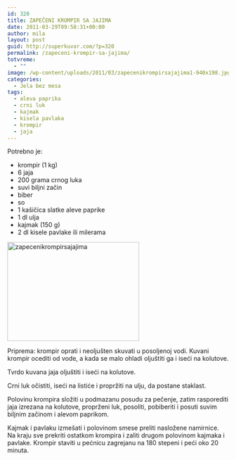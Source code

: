 ```yaml
---
id: 320
title: ZAPEČENI KROMPIR SA JAJIMA
date: 2011-03-29T09:58:31+00:00
author: mila
layout: post
guid: http://superkuvar.com/?p=320
permalink: /zapeceni-krompir-sa-jajima/
totvreme:
  - ""
image: /wp-content/uploads/2011/03/zapecenikrompirsajajima1-940x198.jpg
categories:
  - Jela bez mesa
tags:
  - aleva paprika
  - crni luk
  - kajmak
  - kisela pavlaka
  - krompir
  - jaja
---
```

Potrebno je:

  * krompir (1 kg)
  * 6 jaja
  * 200 grama crnog luka
  * suvi biljni začin
  * biber
  * so
  * 1 kašičica slatke aleve paprike
  * 1 dl ulja
  * kajmak (150 g)
  * 2 dl kisele pavlake ili milerama

[<img class="alignnone size-medium wp-image-8904" src="//superkuvar.com/wp-content/uploads/2011/03/zapecenikrompirsajajima1-300x225.jpg" alt="zapecenikrompirsajajima" width="300" height="225" />](//superkuvar.com/wp-content/uploads/2011/03/zapecenikrompirsajajima1.jpg)

Priprema: krompir oprati i neoljušten skuvati u posoljenoj vodi. Kuvani krompir ocediti od vode, a kada se malo ohladi oljuštiti ga i iseći na kolutove.

Tvrdo kuvana jaja oljuštiti i iseći na kolutove.

Crni luk očistiti, iseći na listiće i propržiti na ulju, da postane staklast.

Polovinu krompira složiti u podmazanu posudu za pečenje, zatim rasporediti jaja izrezana na kolutove, proprženi luk, posoliti, pobiberiti i posuti suvim biljnim začinom i alevom paprikom.

Kajmak i pavlaku izmešati i polovinom smese preliti nasložene namirnice. Na kraju sve prekriti ostatkom krompira i zaliti drugom polovinom kajmaka i pavlake. Krompir staviti u pećnicu zagrejanu na 180 stepeni i peći oko 20 minuta.